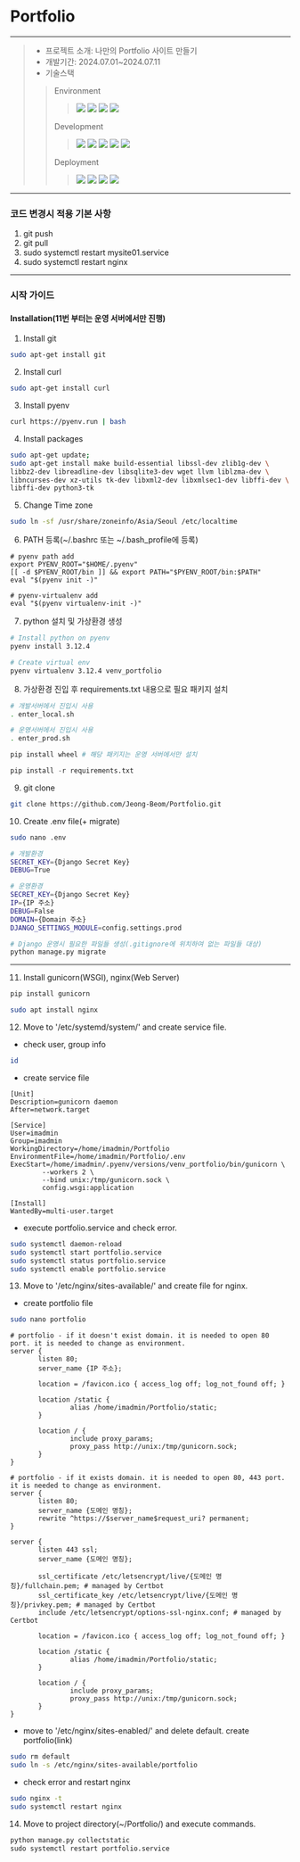# Portfolio
----------------------
> - 프로젝트 소개: 나만의 Portfolio 사이트 만들기
> - 개발기간: 2024.07.01~2024.07.11
> - 기술스택
>> Environment
>>> <img src ="https://img.shields.io/badge/Ubuntu-E95420.svg?&style=for-the-badge&logo=Ubuntu&logoColor=white"/>
>>> <img src ="https://img.shields.io/badge/visualstudiocode-007ACC.svg?&style=for-the-badge&logo=visualstudiocode&logoColor=white"/>
>>><img src ="https://img.shields.io/badge/git-F05032.svg?&style=for-the-badge&logo=git&logoColor=white"/>
>>><img src ="https://img.shields.io/badge/github-181717.svg?&style=for-the-badge&logo=github&logoColor=white"/>
>> Development
>>> <img src ="https://img.shields.io/badge/python-3776AB.svg?&style=for-the-badge&logo=python&logoColor=white"/>
>>> <img src ="https://img.shields.io/badge/django-092E20.svg?&style=for-the-badge&logo=django&logoColor=white"/>
>>> <img src ="https://img.shields.io/badge/html5-E34F26.svg?&style=for-the-badge&logo=html5&logoColor=white"/>
>>> <img src ="https://img.shields.io/badge/css3-1572B6.svg?&style=for-the-badge&logo=css3&logoColor=white"/>
>>> <img src ="https://img.shields.io/badge/bootstrap-7952B3.svg?&style=for-the-badge&logo=bootstrap&logoColor=white"/>
>> Deployment
>>> <img src ="https://img.shields.io/badge/microsoftazure-0078D4.svg?&style=for-the-badge&logo=microsoftazure&logoColor=white"/>
>>> <img src ="https://img.shields.io/badge/amazonwebservices-232F3E.svg?&style=for-the-badge&logo=amazonwebservices&logoColor=white"/>
>>> <img src ="https://img.shields.io/badge/nginx-009639.svg?&style=for-the-badge&logo=nginx&logoColor=white"/>
>>> <img src ="https://img.shields.io/badge/gunicorn-499848.svg?&style=for-the-badge&logo=gunicorn&logoColor=white"/>

----------------------------------------------------------------------------

### 코드 변경시 적용 기본 사항
1. git push
2. git pull
3. sudo systemctl restart mysite01.service
4. sudo systemctl restart nginx

----------------------------------------------------------------------------

### 시작 가이드
#### Installation(11번 부터는 운영 서버에서만 진행)
1. Install git
```bash
sudo apt-get install git
```
2. Install curl
```bash
sudo apt-get install curl
```
3. Install pyenv
```bash
curl https://pyenv.run | bash
```

4. Install packages
```bash
sudo apt-get update;
sudo apt-get install make build-essential libssl-dev zlib1g-dev \
libbz2-dev libreadline-dev libsqlite3-dev wget llvm liblzma-dev \
libncurses-dev xz-utils tk-dev libxml2-dev libxmlsec1-dev libffi-dev \
libffi-dev python3-tk
``` 

5. Change Time zone
```bash
sudo ln -sf /usr/share/zoneinfo/Asia/Seoul /etc/localtime
```

6. PATH 등록(~/.bashrc 또는 ~/.bash_profile에 등록)
```
# pyenv path add
export PYENV_ROOT="$HOME/.pyenv"
[[ -d $PYENV_ROOT/bin ]] && export PATH="$PYENV_ROOT/bin:$PATH"
eval "$(pyenv init -)"

# pyenv-virtualenv add
eval "$(pyenv virtualenv-init -)"
```

7. python 설치 및 가상환경 생성
```bash
# Install python on pyenv
pyenv install 3.12.4

# Create virtual env
pyenv virtualenv 3.12.4 venv_portfolio
```

8. 가상환경 진입 후 requirements.txt 내용으로 필요 패키지 설치
```bash
# 개발서버에서 진입시 사용
. enter_local.sh

# 운영서버에서 진입시 사용
. enter_prod.sh
```
```python
pip install wheel # 해당 패키지는 운영 서버에서만 설치

pip install -r requirements.txt
```

9. git clone
```bash
git clone https://github.com/Jeong-Beom/Portfolio.git
```

10. Create .env file(+ migrate)
```bash
sudo nano .env
```
``` bash
# 개발환경
SECRET_KEY={Django Secret Key}
DEBUG=True

# 운영환경
SECRET_KEY={Django Secret Key}
IP={IP 주소}
DEBUG=False
DOMAIN={Domain 주소}
DJANGO_SETTINGS_MODULE=config.settings.prod
```
```python
# Django 운영시 필요한 파일들 생성(.gitignore에 위치하여 없는 파일들 대상)
python manage.py migrate
```
----------------------------------------------------------------------------
11. Install gunicorn(WSGI), nginx(Web Server)
```python
pip install gunicorn
```
```bash
sudo apt install nginx
```

12. Move to '/etc/systemd/system/' and create service file.
- check user, group info
```bash
id
```
- create service file
```
[Unit]
Description=gunicorn daemon
After=network.target

[Service]
User=imadmin
Group=imadmin
WorkingDirectory=/home/imadmin/Portfolio
EnvironmentFile=/home/imadmin/Portfolio/.env
ExecStart=/home/imadmin/.pyenv/versions/venv_portfolio/bin/gunicorn \
        --workers 2 \
        --bind unix:/tmp/gunicorn.sock \
        config.wsgi:application

[Install]
WantedBy=multi-user.target
```
- execute portfolio.service and check error.
```bash
sudo systemctl daemon-reload
sudo systemctl start portfolio.service
sudo systemctl status portfolio.service
sudo systemctl enable portfolio.service
```

13. Move to '/etc/nginx/sites-available/' and create file for nginx.
- create portfolio file
```bash
sudo nano portfolio
```
```
# portfolio - if it doesn't exist domain. it is needed to open 80 port. it is needed to change as environment.
server {
       listen 80;
       server_name {IP 주소};

       location = /favicon.ico { access_log off; log_not_found off; }

       location /static {
               alias /home/imadmin/Portfolio/static;
       }

       location / {
               include proxy_params;
               proxy_pass http://unix:/tmp/gunicorn.sock;
       }
}

# portfolio - if it exists domain. it is needed to open 80, 443 port. it is needed to change as environment.
server {
       listen 80;
       server_name {도메인 명칭};
       rewrite ^https://$server_name$request_uri? permanent;
}

server {
       listen 443 ssl;
       server_name {도메인 명칭};

       ssl_certificate /etc/letsencrypt/live/{도메인 명칭}/fullchain.pem; # managed by Certbot
       ssl_certificate_key /etc/letsencrypt/live/{도메인 명칭}/privkey.pem; # managed by Certbot
       include /etc/letsencrypt/options-ssl-nginx.conf; # managed by Certbot

       location = /favicon.ico { access_log off; log_not_found off; }

       location /static {
               alias /home/imadmin/Portfolio/static;
       }

       location / {
               include proxy_params;
               proxy_pass http://unix:/tmp/gunicorn.sock;
       }
}
```
- move to '/etc/nginx/sites-enabled/' and delete default. create portfolio(link)
```bash
sudo rm default
sudo ln -s /etc/nginx/sites-available/portfolio
```
- check error and restart nginx
```bash
sudo nginx -t
sudo systemctl restart nginx
```

14. Move to project directory(~/Portfolio/) and execute commands.
```python
python manage.py collectstatic
sudo systemctl restart portfolio.service
```